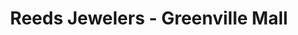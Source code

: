---
title: "Reeds Jewelers - Greenville Mall"
url: /greenville/reeds-jewelers-greenville-mall/
shop: Schmuck
---